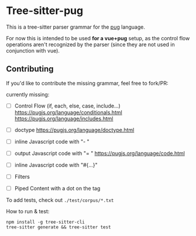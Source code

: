# Tree-sitter-pug

This is a tree-sitter parser grammar for the [pug](https://github.com/pugjs/pug) language.

For now this is intended to be used **for a vue+pug** setup, as the control flow operations aren't recognized by the parser (since they are not used in conjunction with vue).

## Contributing

If you'd like to contribute the missing grammar, feel free to fork/PR:

currently missing:

- [ ] Control Flow (if, each, else, case, include...)
  https://pugjs.org/language/conditionals.html
  https://pugjs.org/language/includes.html
- [ ] doctype
  https://pugjs.org/language/doctype.html
- [ ] inline Javascript code with "- "
- [ ] output Javascript code with "= "
  https://pugjs.org/language/code.html
- [ ] inline Javascript code with "#{...}"
- [ ] Filters
- [ ] Piped Content with a dot on the tag


To add tests, check out `./test/corpus/*.txt`

How to run & test:

```
npm install -g tree-sitter-cli
tree-sitter generate && tree-sitter test
```


